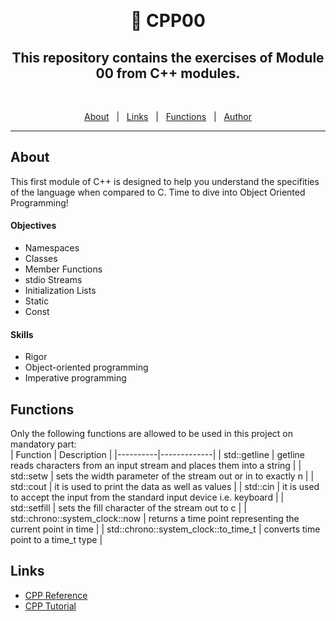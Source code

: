 &#xa0;

<h1 align="center"> 🧰 CPP00 </h1>

<h2 align="center">This repository contains the exercises of Module 00 from C++ modules.</h2>
<br>

<p align="center">
  <a href="#about">About</a> &#xa0; | &#xa0; 
  <a href="#links">Links</a> &#xa0; | &#xa0;
  <a href="#functions">Functions</a> &#xa0; | &#xa0;
  <a href="https://github.com/duhanayan" target="_blank">Author</a>
</p>

<hr>

## About ##

This first module of C++ is designed to help you understand the specifities of the language when compared to C. Time to dive into Object Oriented Programming!

#### Objectives
- Namespaces
- Classes
- Member Functions
- stdio Streams
- Initialization Lists
- Static
- Const

#### Skills
- Rigor
- Object-oriented programming
- Imperative programming

## Functions ##

Only the following functions are allowed to be used in this project on mandatory part:<br>
| Function | Description |
|----------|-------------|
| std::getline | getline reads characters from an input stream and places them into a string |
| std::setw | sets the width parameter of the stream out or in to exactly n |
| std::cout | it is used to print the data as well as values |
| std::cin | it is used to accept the input from the standard input device i.e. keyboard |
| std::setfill | sets the fill character of the stream out to c |
| std::chrono::system_clock::now | returns a time point representing the current point in time |
| std::chrono::system_clock::to_time_t | converts time point to a time_t type |

## Links ##
- [CPP Reference](https://en.cppreference.com/)
- [CPP Tutorial](https://www.w3schools.com/cpp/default.asp)
